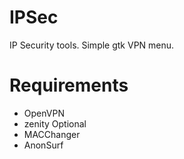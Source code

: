 # IPSec
IP Security tools. Simple gtk VPN menu.
# Requirements
- OpenVPN
- zenity
 Optional
- MACChanger
- AnonSurf
